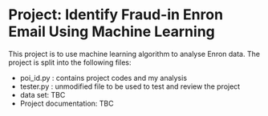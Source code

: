 # Project: Identify Fraud-in Enron Email Using Machine Learning

This project is to use machine learning algorithm to analyse Enron data.
The project is split into the following files:
- poi_id.py : contains project codes and my analysis
- tester.py : unmodified file to be used to test and review the project
- data set: TBC
- Project documentation: TBC
